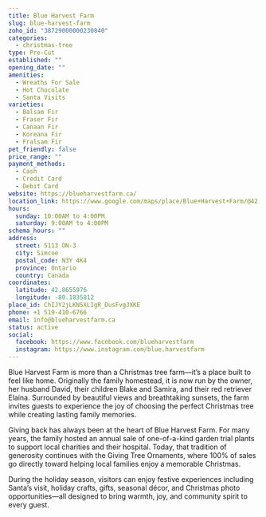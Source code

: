 ```yaml
---
title: Blue Harvest Farm
slug: blue-harvest-farm
zoho_id: "38729000000230840"
categories:
  - christmas-tree
type: Pre-Cut
established: ""
opening_date: ""
amenities:
  - Wreaths For Sale
  - Hot Chocolate
  - Santa Visits
varieties:
  - Balsam Fir
  - Fraser Fir
  - Canaan Fir
  - Koreana Fir
  - Fralsam Fir
pet_friendly: false
price_range: ""
payment_methods:
  - Cash
  - Credit Card
  - Debit Card
website: https://blueharvestfarm.ca/
location_link: https://www.google.com/maps/place/Blue+Harvest+Farm/@42.8655976,-80.18358119999999,14z/data=!4m8!1m2!2m1!1sBlue+Harvest+Farm!3m4!1s0x882c57de28cb6863:0xa15c09f816ac3bfc!8m2!3d42.8655976!4d-80.18358119999999
hours:
  sunday: 10:00AM to 4:00PM
  saturday: 9:00AM to 4:00PM
schema_hours: ""
address:
  street: 5113 ON-3
  city: Simcoe
  postal_code: N3Y 4K4
  province: Ontario
  country: Canada
coordinates:
  latitude: 42.8655976
  longitude: -80.1835812
place_id: ChIJY2jLKN5XLIgR_DusFvgJXKE
phone: +1 519-410-6766
email: info@blueharvestfarm.ca
status: active
social:
  facebook: https://www.facebook.com/blueharvestfarm
  instagram: https://www.instagram.com/blue.harvestfarm
---
```


Blue Harvest Farm is more than a Christmas tree farm—it’s a place built to feel like home. Originally the family homestead, it is now run by the owner, her husband David, their children Blake and Samira, and their red retriever Elaina. Surrounded by beautiful views and breathtaking sunsets, the farm invites guests to experience the joy of choosing the perfect Christmas tree while creating lasting family memories.

Giving back has always been at the heart of Blue Harvest Farm. For many years, the family hosted an annual sale of one-of-a-kind garden trial plants to support local charities and their hospital. Today, that tradition of generosity continues with the Giving Tree Ornaments, where 100% of sales go directly toward helping local families enjoy a memorable Christmas.

During the holiday season, visitors can enjoy festive experiences including Santa’s visit, holiday crafts, gifts, seasonal décor, and Christmas photo opportunities—all designed to bring warmth, joy, and community spirit to every guest.
